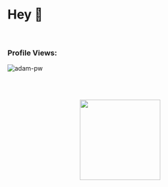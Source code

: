 # Hey :space_invader:
<br>

<p align="right"> <h3>Profile Views:</h3> <img src="https://komarev.com/ghpvc/?username=yazui9&label=Profile%20views&color=0e75b6&style=flat"
    alt="adam-pw" /> 
  </p>

<br>
<br/>
<p align="center">
  <a href="https://github.com/yazui/" >
    <img height="180em" src="https://github-readme-stats.vercel.app/api?username=yazui&theme=vue&show_icons=true" />
  </a>
 </p>
<br/>
